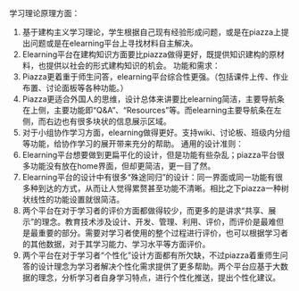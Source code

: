学习理论原理方面：
1.	基于建构主义学习理论，学生根据自己现有经验形成问题，或是在piazza上提出问题或是在elearning平台上寻找材料自主解决。
2.	Elearning平台在建构知识方面要比piazza做得更好，既提供知识建构的原材料，也提供以社会的形式建构知识的机会。
功能和需求：
1.	Piazza更着重于师生问答，elearning平台综合性更强。（包括课件上传、作业布置、讨论面板等各种功能。）
2.	Piazza更适合外国人的思维，设计总体来讲要比elearning简洁，主要导航条在上侧，主要功能即“Q&A”、“Resources”等。而elearning主要导航条在左侧，而右边也有很多块状的信息展示区域。
3.	对于小组协作学习方面，elearning做得更好。支持wiki、讨论板、班级内分组等功能，给协作学习的展开带来充分的帮助。
通用的设计准则：
1.	Elearning平台想要做到更扁平化的设计，但是功能有些杂乱；piazza平台很多功能没有放在home界面，但却更简洁，更一目了然。
2.	Elearning平台的设计中有很多“殊途同归”的设计：同一界面或同一功能有很多种到达的方式，从而让人觉得累赘甚至功能不清晰。相比之下piazza一种树状线性的功能设置就很简洁。
3.	两个平台在对于学习者的评价方面都做得较少，而更多的是讲求“共享、展示”的理念。教育技术涉及设计、开发、管理、利用、评价，而评价是最难但是最重要的部分。需要对学习者使用的整个过程进行评价，也可以根据学习者的其他数据，对于其学习能力、学习水平等方面评价。
4.	两个平台在对于学习者“个性化”设计方面都有所欠缺，不过piazza着重师生问答的设计理念为学习者解决个性化需求提供了更多帮助。两个平台应基于大数据的理念，分析学习者自身学习特点，进行个性化推送，提出个性化建议。

